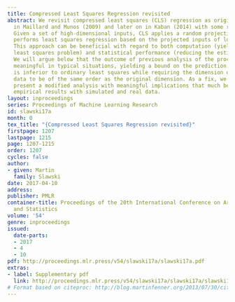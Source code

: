 ```yaml
---
title: Compressed Least Squares Regression revisited
abstract: We revisit compressed least squares (CLS) regression as originally analyzed
  in Maillard and Munos (2009) and later on in Kaban (2014) with some refinements.
  Given a set of high-dimensional inputs, CLS applies a random projection and then
  performs least squares regression based on the projected inputs of lower dimension.
  This approach can be beneficial with regard to both computation (yielding a smaller
  least squares problem) and statistical performance (reducing the estimation error).
  We will argue below that the outcome of previous analysis of the procedure is not
  meaningful in typical situations, yielding a bound on the prediction error that
  is inferior to ordinary least squares while requiring the dimension of the projected
  data to be of the same order as the original dimension. As a fix, we subsequently
  present a modified analysis with meaningful implications that much better reflects
  empirical results with simulated and real data.
layout: inproceedings
series: Proceedings of Machine Learning Research
id: slawski17a
month: 0
tex_title: "{Compressed Least Squares Regression revisited}"
firstpage: 1207
lastpage: 1215
page: 1207-1215
order: 1207
cycles: false
author:
- given: Martin
  family: Slawski
date: 2017-04-10
address: 
publisher: PMLR
container-title: Proceedings of the 20th International Conference on Artificial Intelligence
  and Statistics
volume: '54'
genre: inproceedings
issued:
  date-parts:
  - 2017
  - 4
  - 10
pdf: http://proceedings.mlr.press/v54/slawski17a/slawski17a.pdf
extras:
- label: Supplementary pdf
  link: http://proceedings.mlr.press/v54/slawski17a/slawski17a/slawski17a-supp.pdf
# Format based on citeproc: http://blog.martinfenner.org/2013/07/30/citeproc-yaml-for-bibliographies/
---
```

